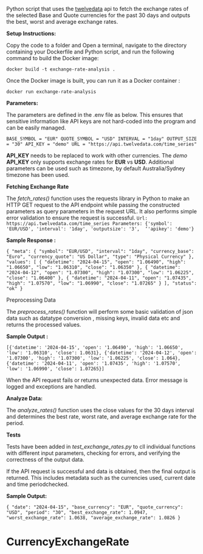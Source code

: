 Python script that uses the [twelvedata](https://twelvedata.com) api to fetch the exchange rates of the selected Base and Quote currencies for the past 30 days and outputs the best, worst and average exchange rates.

**Setup Instructions:**

Copy the code to a folder and Open a terminal, navigate to the directory containing your Dockerfile and Python script, and run the following command to build the Docker image:

`docker build -t exchange-rate-analysis .`

Once the Docker image is built, you can run it as a Docker container :

`docker run exchange-rate-analysis `

**Parameters:**

The parameters are defined in the .env file as below. This ensures that sensitive information like API keys are not hard-coded into the program and can be easily managed.


`BASE_SYMBOL = "EUR"
QUOTE_SYMBOL = "USD"
INTERVAL = "1day"
OUTPUT_SIZE = "30"
API_KEY = "demo"
URL = "https://api.twelvedata.com/time_series"`

**API_KEY** needs to be replaced to work with other currencies. The _demo_ **API_KEY** only supports exchange rates for **EUR** vs **USD**.
Additional parameters can be used such as timezone, by default Australia/Sydney timezone has been used. 


**Fetching Exchange Rate** 

The _fetch_rates()_ function uses the requests library in Python to make an HTTP GET request to the API endpoint while passing the constructed parameters as query parameters in the request URL. It also performs simple error validation to ensure the request is successful.
	`Url:  https://api.twelvedata.com/time_series
             Parameters: {'symbol': 'EUR/USD',
                                  'interval': '1day',
                                  'outputsize': '3', 
                                  ‘'apikey': 'demo'}`

**Sample Response :**

`{
	"meta": {
		"symbol": "EUR/USD",
		"interval": "1day",
		"currency_base": "Euro",
		"currency_quote": "US Dollar",
		"type": "Physical Currency"
	},
	"values": [
		{
			"datetime": "2024-04-15",
			"open": "1.06490",
			"high": "1.06650",
			"low": "1.06310",
			"close": "1.06350"
		},
		{
			"datetime": "2024-04-12",
			"open": "1.07300",
			"high": "1.07300",
			"low": "1.06225",
			"close": "1.06400"
		},
		{
			"datetime": "2024-04-11",
			"open": "1.07435",
			"high": "1.07570",
			"low": "1.06990",
			"close": "1.07265"
		}
	],
	"status": "ok"
}`

Preprocessing Data

The _preprocess_rates()_ function will perform some basic validation of json data such as datatype conversion , missing keys, invalid data etc and returns the processed values. 

**Sample Output :**

`[{'datetime': '2024-04-15', 'open': '1.06490', 'high': '1.06650', 'low': '1.06310', 'close': 1.0631}, {'datetime': '2024-04-12', 'open': '1.07300', 'high': '1.07300', 'low': '1.06225', 'close': 1.064}, {'datetime': '2024-04-11', 'open': '1.07435', 'high': '1.07570', 'low': '1.06990', 'close': 1.07265}]`

When the API request fails or returns unexpected data. Error message is logged and exceptions are handled.

**Analyze Data:**

The _analyze_rates()_ function uses the close values for the 30 days interval and determines the best rate, worst rate, and average exchange rate for the period. 

**Tests**

Tests have been added in _test_exchange_rates.py_ to cll individual functions with different input parameters, checking for errors, and verifying the correctness of the output data.


If the API request is successful and data is obtained, then the final output is returned. This includes metadata such as the currencies used, current date and time periodchecked. 

**Sample Output:**

`{
    "date": "2024-04-15",
    "base_currency": "EUR",
    "quote_currency": "USD",
    "period": "30",
    "best_exchange_rate": 1.0947,
    "worst_exchange_rate": 1.0638,
    "average_exchange_rate": 1.0826
}`
# CurrencyExchangeRate
